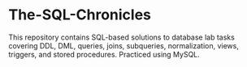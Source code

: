 # The-SQL-Chronicles
This repository contains SQL-based solutions to database lab tasks covering DDL, DML, queries, joins, subqueries, normalization, views, triggers, and stored procedures. Practiced using MySQL.
